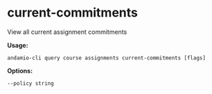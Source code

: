 # current-commitments
View all current assignment commitments



**Usage:**
```
andamio-cli query course assignments current-commitments [flags]

```



**Options:**
```
--policy string
```


